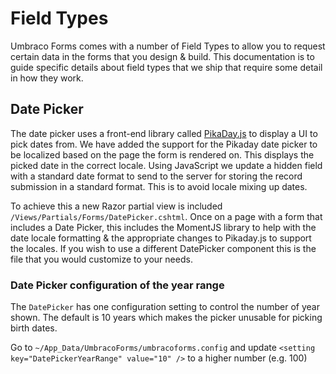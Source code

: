 # Field Types

Umbraco Forms comes with a number of Field Types to allow you to request certain data in the forms that you design & build. This documentation is to guide specific details about field types that we ship that require some detail in how they work.

## Date Picker

The date picker uses a front-end library called [PikaDay.js](https://github.com/dbushell/Pikaday) to display a UI to pick dates from. We have added the support for the Pikaday date picker to be localized based on the page the form is rendered on. This displays the picked date in the correct locale. Using JavaScript we update a hidden field with a standard date format to send to the server for storing the record submission in a standard format. This is to avoid locale mixing up dates.

To achieve this a new Razor partial view is included `/Views/Partials/Forms/DatePicker.cshtml`. Once on a page with a form that includes a Date Picker, this includes the MomentJS library to help with the date locale formatting & the appropriate changes to Pikaday.js to support the locales. If you wish to use a different DatePicker component this is the file that you would customize to your needs.

### Date Picker configuration of the year range

The `DatePicker` has one configuration setting to control the number of year shown. The default is 10 years which makes the picker unusable for picking birth dates.

Go to `~/App_Data/UmbracoForms/umbracoforms.config` and update `<setting key="DatePickerYearRange" value="10" />` to a higher number (e.g. 100)
